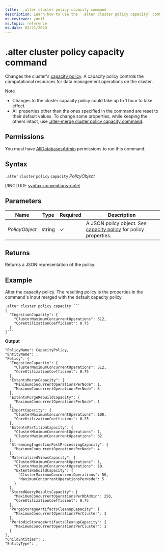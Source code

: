 ```yaml
---
title:  .alter cluster policy capacity command
description: Learn how to use the `.alter cluster policy capacity` command to change the cluster's capacity policy.
ms.reviewer: yonil
ms.topic: reference
ms.date: 02/21/2023
---
```

# .alter cluster policy capacity command

Changes the cluster's [capacity policy](capacitypolicy.md). A capacity policy controls the computational resources for data management operations on the cluster.

> [!NOTE]
>
> * Changes to the cluster capacity policy could take up to 1 hour to take effect.
> * All properties other than the ones specified in the command are reset to their default values. To change some properties, while keeping the others intact, use [.alter-merge cluster policy capacity command](alter-merge-capacity-policy-command.md).

## Permissions

You must have [AllDatabasesAdmin](access-control/role-based-access-control.md) permissions to run this command.

## Syntax

`.alter` `cluster` `policy` `capacity` *PolicyObject*

[!INCLUDE [syntax-conventions-note](../../includes/syntax-conventions-note.md)]

## Parameters

| Name | Type | Required | Description |
|--|--|--|--|
| *PolicyObject* | string | &check; | A JSON policy object. See [capacity policy](capacitypolicy.md) for policy properties. |

## Returns

Returns a JSON representation of the policy.

## Example

Alter the capacity policy. The resulting policy is the properties in the command's input merged with the default capacity policy.

```kusto
.alter cluster policy capacity ```
{
  "IngestionCapacity": {
    "ClusterMaximumConcurrentOperations": 512,
    "CoreUtilizationCoefficient": 0.75
  }
}```
```

**Output**

```kusto
"PolicyName": CapacityPolicy,
"EntityName": ,
"Policy": {
  "IngestionCapacity": {
    "ClusterMaximumConcurrentOperations": 512,
    "CoreUtilizationCoefficient": 0.75
  },
  "ExtentsMergeCapacity": {
    "MinimumConcurrentOperationsPerNode": 1,
    "MaximumConcurrentOperationsPerNode": 5
  },
  "ExtentsPurgeRebuildCapacity": {
    "MaximumConcurrentOperationsPerNode": 1
  },
  "ExportCapacity": {
    "ClusterMaximumConcurrentOperations": 100,
    "CoreUtilizationCoefficient": 0.25
  },
  "ExtentsPartitionCapacity": {
    "ClusterMinimumConcurrentOperations": 1,
    "ClusterMaximumConcurrentOperations": 32
  },
  "StreamingIngestionPostProcessingCapacity": {
    "MaximumConcurrentOperationsPerNode": 4
  },
  "MaterializedViewsCapacity": {
    "ClusterMinimumConcurrentOperations": 1,
    "ClusterMaximumConcurrentOperations": 10,
    "ExtentsRebuildCapacity": {
      "ClusterMaximumConcurrentOperations": 50,
      "MaximumConcurrentOperationsPerNode": 5
    }
  },
  "StoredQueryResultsCapacity": {
    "MaximumConcurrentOperationsPerDbAdmin": 250,
    "CoreUtilizationCoefficient": 0.75
  },
  "PurgeStorageArtifactsCleanupCapacity": {
    "MaximumConcurrentOperationsPerCluster": 1
  },
  "PeriodicStorageArtifactsCleanupCapacity": {
    "MaximumConcurrentOperationsPerCluster": 1
  }
},
"ChildEntities": ,
"EntityType": ,
```
